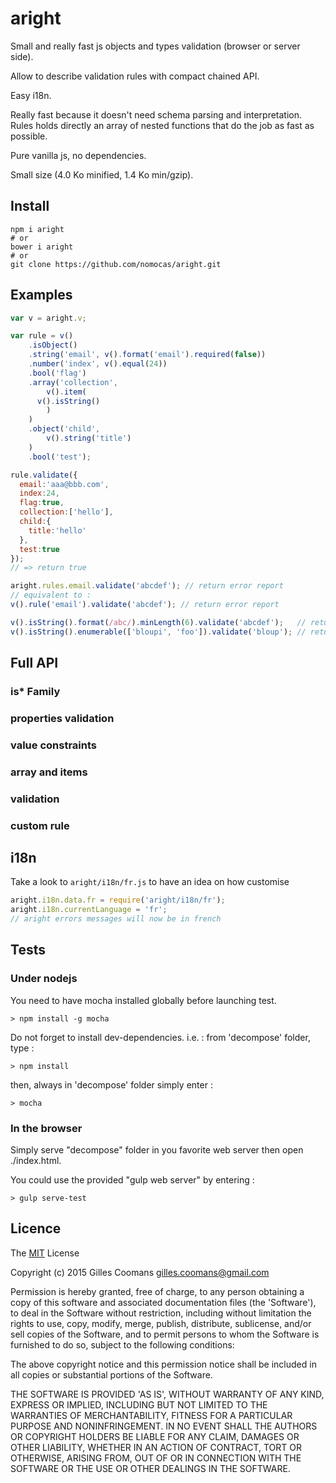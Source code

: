 # aright

Small and really fast js objects and types validation (browser or server side).

Allow to describe validation rules with compact chained API.

Easy i18n.

Really fast because it doesn't need schema parsing and interpretation. Rules holds directly an array of nested functions that do the job as fast as possible.

Pure vanilla js, no dependencies.

Small size (4.0 Ko minified, 1.4 Ko min/gzip).

## Install

```shell
npm i aright
# or
bower i aright
# or
git clone https://github.com/nomocas/aright.git
```

## Examples

```javascript
var v = aright.v;

var rule = v()
	.isObject()
	.string('email', v().format('email').required(false))
	.number('index', v().equal(24))
  	.bool('flag')
	.array('collection',
		v().item(
      v().isString()
		)
	)
	.object('child',
		v().string('title')
	)
  	.bool('test');

rule.validate({
  email:'aaa@bbb.com',
  index:24,
  flag:true,
  collection:['hello'],
  child:{
    title:'hello'
  },
  test:true
});
// => return true
```


```javascript
aright.rules.email.validate('abcdef'); // return error report
// equivalent to :
v().rule('email').validate('abcdef'); // return error report
```

```javascript
v().isString().format(/abc/).minLength(6).validate('abcdef');   // return true
v().isString().enumerable(['bloupi', 'foo']).validate('bloup'); // return error report
```

## Full API

### is* Family

### properties validation

### value constraints

### array and items

### validation

### custom rule

## i18n

Take a look to `aright/i18n/fr.js` to have an idea on how customise
```javascript
aright.i18n.data.fr = require('aright/i18n/fr');
aright.i18n.currentLanguage = 'fr';
// aright errors messages will now be in french
```

## Tests

### Under nodejs

You need to have mocha installed globally before launching test. 
```
> npm install -g mocha
```
Do not forget to install dev-dependencies. i.e. : from 'decompose' folder, type :
```
> npm install
```

then, always in 'decompose' folder simply enter :
```
> mocha
```

### In the browser

Simply serve "decompose" folder in you favorite web server then open ./index.html.

You could use the provided "gulp web server" by entering :
```
> gulp serve-test
```


## Licence

The [MIT](http://opensource.org/licenses/MIT) License

Copyright (c) 2015 Gilles Coomans <gilles.coomans@gmail.com>

Permission is hereby granted, free of charge, to any person obtaining a copy of this software and associated documentation files (the 'Software'), to deal in the Software without restriction, including without limitation the rights to use, copy, modify, merge, publish, distribute, sublicense, and/or sell copies of the Software, and to permit persons to whom the Software is furnished to do so, subject to the following conditions:

The above copyright notice and this permission notice shall be included in all copies or substantial portions of the Software.

THE SOFTWARE IS PROVIDED 'AS IS', WITHOUT WARRANTY OF ANY KIND, EXPRESS OR IMPLIED, INCLUDING BUT NOT LIMITED TO THE WARRANTIES OF MERCHANTABILITY, FITNESS FOR A PARTICULAR PURPOSE AND NONINFRINGEMENT. IN NO EVENT SHALL THE AUTHORS OR COPYRIGHT HOLDERS BE LIABLE FOR ANY CLAIM, DAMAGES OR OTHER LIABILITY, WHETHER IN AN ACTION OF CONTRACT, TORT OR OTHERWISE, ARISING FROM, OUT OF OR IN CONNECTION WITH THE SOFTWARE OR THE USE OR OTHER DEALINGS IN THE SOFTWARE.
